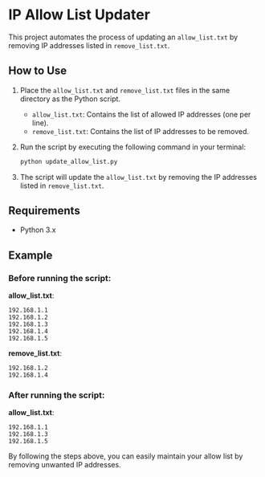 # IP Allow List Updater

This project automates the process of updating an `allow_list.txt` by removing IP addresses listed in `remove_list.txt`.

## How to Use

1. Place the `allow_list.txt` and `remove_list.txt` files in the same directory as the Python script.
   - `allow_list.txt`: Contains the list of allowed IP addresses (one per line).
   - `remove_list.txt`: Contains the list of IP addresses to be removed.

2. Run the script by executing the following command in your terminal:
   ```bash
   python update_allow_list.py
   ```

3. The script will update the `allow_list.txt` by removing the IP addresses listed in `remove_list.txt`.

## Requirements

- Python 3.x

## Example

### Before running the script:

**allow_list.txt**:
```
192.168.1.1
192.168.1.2
192.168.1.3
192.168.1.4
192.168.1.5
```

**remove_list.txt**:
```
192.168.1.2
192.168.1.4
```

### After running the script:

**allow_list.txt**:
```
192.168.1.1
192.168.1.3
192.168.1.5
```

By following the steps above, you can easily maintain your allow list by removing unwanted IP addresses.